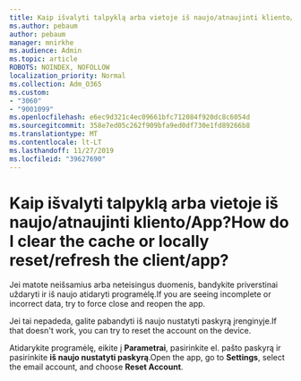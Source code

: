 ```yaml
---
title: Kaip išvalyti talpyklą arba vietoje iš naujo/atnaujinti kliento/App?
ms.author: pebaum
author: pebaum
manager: mnirkhe
ms.audience: Admin
ms.topic: article
ROBOTS: NOINDEX, NOFOLLOW
localization_priority: Normal
ms.collection: Adm_O365
ms.custom:
- "3060"
- "9001099"
ms.openlocfilehash: e6ec9d321c4ec09661bfc712084f920dc8c6054d
ms.sourcegitcommit: 358e7ed05c262f909bfa9ed0df730e1fd89266b8
ms.translationtype: MT
ms.contentlocale: lt-LT
ms.lasthandoff: 11/27/2019
ms.locfileid: "39627690"
---
```

# <a name="how-do-i-clear-the-cache-or-locally-resetrefresh-the-clientapp"></a><span data-ttu-id="e804c-102">Kaip išvalyti talpyklą arba vietoje iš naujo/atnaujinti kliento/App?</span><span class="sxs-lookup"><span data-stu-id="e804c-102">How do I clear the cache or locally reset/refresh the client/app?</span></span>

<span data-ttu-id="e804c-103">Jei matote neišsamius arba neteisingus duomenis, bandykite priverstinai uždaryti ir iš naujo atidaryti programėlę.</span><span class="sxs-lookup"><span data-stu-id="e804c-103">If you are seeing incomplete or incorrect data, try to force close and reopen the app.</span></span>  

<span data-ttu-id="e804c-104">Jei tai nepadeda, galite pabandyti iš naujo nustatyti paskyrą įrenginyje.</span><span class="sxs-lookup"><span data-stu-id="e804c-104">If that doesn't work, you can try to reset the account on the device.</span></span>
 
<span data-ttu-id="e804c-105">Atidarykite programėlę, eikite į **Parametrai**, pasirinkite el. pašto paskyrą ir pasirinkite **iš naujo nustatyti paskyrą**.</span><span class="sxs-lookup"><span data-stu-id="e804c-105">Open the app, go to **Settings**, select the email account, and choose **Reset Account**.</span></span>